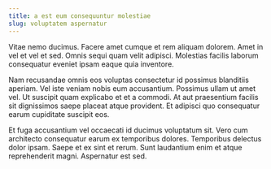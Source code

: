 ```yaml
---
title: a est eum consequuntur molestiae
slug: voluptatem aspernatur
---
```


Vitae nemo ducimus. Facere amet cumque et rem aliquam dolorem. Amet in vel et vel et sed. Omnis sequi quam velit adipisci. Molestias facilis laborum consequatur eveniet ipsam eaque quia inventore.

Nam recusandae omnis eos voluptas consectetur id possimus blanditiis aperiam. Vel iste veniam nobis eum accusantium. Possimus ullam ut amet vel. Ut suscipit quam explicabo et et a commodi. At aut praesentium facilis sit dignissimos saepe placeat atque provident. Et adipisci quo consequatur earum cupiditate suscipit eos.

Et fuga accusantium vel occaecati id ducimus voluptatum sit. Vero cum architecto consequatur earum ex temporibus dolores. Temporibus delectus dolor ipsam. Saepe et ex sint et rerum. Sunt laudantium enim et atque reprehenderit magni. Aspernatur est sed.

